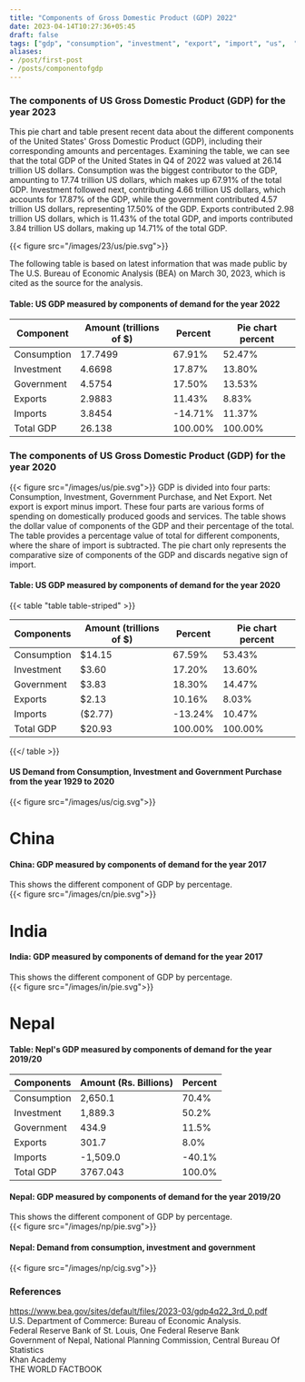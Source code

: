 ```yaml
---
title: "Components of Gross Domestic Product (GDP) 2022"
date: 2023-04-14T10:27:36+05:45
draft: false
tags: ["gdp", "consumption", "investment", "export", "import", "us",  "2022"]
aliases:
- /post/first-post
- /posts/componentofgdp
---
```


### The components of US Gross Domestic Product (GDP) for the year 2023 

This pie chart and table present recent data about the different components of the United States' Gross Domestic Product (GDP), including their corresponding amounts and percentages. Examining the table, we can see that the total GDP of the United States in Q4 of 2022 was valued at 26.14 trillion US dollars. Consumption was the biggest contributor to the GDP, amounting to 17.74 trillion US dollars, which makes up 67.91% of the total GDP. Investment followed next, contributing 4.66 trillion US dollars, which accounts for 17.87% of the GDP, while the government contributed 4.57 trillion US dollars, representing 17.50% of the GDP. Exports contributed 2.98 trillion US dollars, which is 11.43% of the total GDP, and imports contributed 3.84 trillion US dollars, making up 14.71% of the total GDP.

{{< figure src="/images/23/us/pie.svg">}}

The following table is based on latest information that was made public by The U.S. Bureau of Economic Analysis (BEA) on March 30, 2023, which is cited as the source for the analysis.

#### Table: US GDP measured by components of demand for the year 2022 

| Component   | Amount (trillions of $) | Percent  | Pie chart percent |
| ----------- | ----------------------- | -------- | ----------------- |
| Consumption | 17.7499                 | 67.91%   | 52.47%            |
| Investment  | 4.6698                  | 17.87%   | 13.80%            |
| Government  | 4.5754                  | 17.50%   | 13.53%            |
| Exports     | 2.9883                  | 11.43%   | 8.83%             |
| Imports     | 3.8454                  | -14.71% | 11.37%            |
| Total GDP   | 26.138                  | 100.00%  | 100.00%           |

### The components of US Gross Domestic Product (GDP) for the year 2020
{{< figure src="/images/us/pie.svg">}}
GDP is divided into four parts: Consumption, Investment, Government Purchase, and Net Export. Net export is export minus import. These four parts are various forms of spending on domestically produced goods and services. The table shows the dollar value of components of the GDP and their percentage of the total. The table provides a percentage value of total for different components, where the share of import is subtracted. The pie chart only represents the comparative size of components of the GDP and discards negative sign of import.

#### Table: US GDP measured by components of demand for the year 2020 
{{< table "table table-striped" >}}

| Components  | Amount (trillions of $) | Percent | Pie chart percent |
|-------------|-------------------------|---------|-------------------|
| Consumption | $14.15                  | 67.59%  | 53.43%            |
| Investment  | $3.60                   | 17.20%  | 13.60%            |
| Government  | $3.83                   | 18.30%  | 14.47%            |
| Exports     | $2.13                   | 10.16%  | 8.03%             |
| Imports     | ($2.77)                 | -13.24% | 10.47%            |
| Total GDP   | $20.93                  | 100.00% | 100.00%           |

{{</ table >}}

#### US Demand from Consumption, Investment and Government Purchase from the year 1929 to 2020
{{< figure src="/images/us/cig.svg">}}

# China
#### China: GDP measured by components of demand for the year 2017
This shows the different component of GDP by percentage.    
{{< figure src="/images/cn/pie.svg">}}


# India
#### India: GDP measured by components of demand for the year 2017
This shows the different component of GDP by percentage.    
{{< figure src="/images/in/pie.svg">}}

# Nepal
#### Table: Nepl's GDP measured by components of demand for the year 2019/20


| Components  | Amount (Rs. Billions) | Percent |
|-------------|-----------------------|---------|
| Consumption |  2,650.1              | 70.4%   |
| Investment  |  1,889.3              | 50.2%   |
| Government  |  434.9                | 11.5%   |
| Exports     |  301.7                | 8.0%    |
| Imports     |  -1,509.0            | -40.1%  |
| Total GDP   | 3767.043              | 100.0%  |


#### Nepal: GDP measured by components of demand for the year 2019/20
This shows the different component of GDP by percentage.    
{{< figure src="/images/np/pie.svg">}}

#### Nepal: Demand from consumption, investment and government
{{< figure src="/images/np/cig.svg">}}

### References

https://www.bea.gov/sites/default/files/2023-03/gdp4q22_3rd_0.pdf \
U.S. Department of Commerce: Bureau of Economic Analysis.\
Federal Reserve Bank of St. Louis, One Federal Reserve Bank \
Government of Nepal, National Planning Commission, Central Bureau Of Statistics \
Khan Academy \
THE WORLD FACTBOOK 
